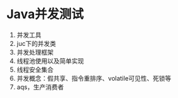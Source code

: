 # Java并发测试

1. 并发工具
2. juc下的并发类
3. 并发处理框架
4. 线程池使用以及简单实现
5. 线程安全集合
6. 并发概念：假共享、指令重排序、volatile可见性、死锁等
7. aqs，生产消费者

